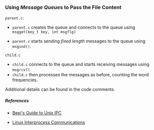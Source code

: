 ### Using *Message Queue*s to Pass the File Content 

`parent.c`:

+ `parent.c` creates the queue and connects to the queue using `msgget(key_t key, int msgflg)`

+ `parent.c` starts sending *fixed length* messages to the queue using `msgsnd()`.

`child.c`

+ `child.c` connects to the queue and starts receiving messages using `msgrcv()`
+ `child.c` then processes the messages as before, counting the word frequencies.

Additional details can be found in the code comments.

##### References

+ [Beej's Guide to Unix IPC](http://beej.us/guide/bgipc/output/html/singlepage/bgipc.html)

+ [Linux Interprocess Communications](http://www.tldp.org/LDP/lpg/node7.html)

